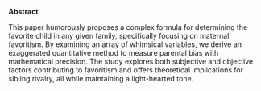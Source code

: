 **Abstract**

This paper humorously proposes a complex formula for determining the favorite child in any given family, specifically focusing on maternal favoritism. By examining an array of whimsical variables, we derive an exaggerated quantitative method to measure parental bias with mathematical precision. The study explores both subjective and objective factors contributing to favoritism and offers theoretical implications for sibling rivalry, all while maintaining a light-hearted tone.